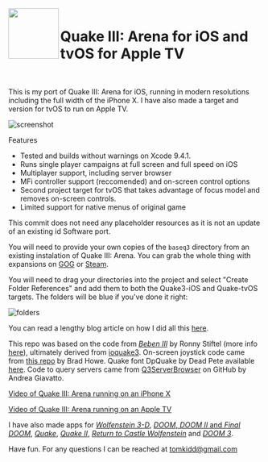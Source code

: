<img align="left" width="100" height="100" src="https://raw.githubusercontent.com/tomkidd/Quake3-iOS/master/icon_quake3.png">  

#  Quake III: Arena for iOS and tvOS for Apple TV

&nbsp;

This is my port of Quake III: Arena for iOS, running in modern resolutions including the full width of the iPhone X. I have also made a target and version for tvOS to run on Apple TV.

![screenshot](https://raw.githubusercontent.com/tomkidd/Quake3-iOS/master/ss_quake3.png)

Features

- Tested and builds without warnings on Xcode 9.4.1.
- Runs single player campaigns at full screen and full speed on iOS
- Multiplayer support, including server browser
- MFi controller support (reccomended) and on-screen control options
- Second project target for tvOS that takes advantage of focus model and removes on-screen controls.
- Limited support for native menus of original game

This commit does not need any placeholder resources as it is not an update of an existing id Software port. 

You will need to provide your own copies of the `baseq3` directory from an existing instalation of Quake III: Arena. You can grab the whole thing with expansions on [GOG](https://www.gog.com/game/quake_iii_gold) or [Steam](https://store.steampowered.com/app/2200/Quake_III_Arena/).

You will need to drag your directories into the project and select "Create Folder References" and add them to both the Quake3-iOS and Quake-tvOS targets. The folders will be blue if you've done it right:

![folders](https://github.com/tomkidd/Quake3-iOS/raw/master/folders.png)

You can read a lengthy blog article on how I did all this [here](http://schnapple.com/quake-3-for-ios-and-tvos-for-apple-tv/).

This repo was based on the code from *[Beben III](https://itunes.apple.com/us/app/beben-iii/id771105890?mt=8)* by Ronny Stiftel (more info [here](http://www.mac-and-i.net/2013/12/beben-iii-openarenaquake-3-for-ios.html)), ultimately derived from [ioquake3](https://ioquake3.org/).  On-screen joystick code came from [this repo](https://github.com/bradhowes/Joystick) by Brad Howe. Quake font DpQuake by Dead Pete available [here](https://www.dafont.com/quake.font). Code to query servers came from [Q3ServerBrowser](https://github.com/andreagiavatto/Q3ServerBrowser) on GitHub by Andrea Giavatto.

[Video of Quake III: Arena running on an iPhone X](https://www.youtube.com/watch?v=4Fu1fmXtcvo)

[Video of Quake III: Arena running on an Apple TV](https://www.youtube.com/watch?v=ade-J3RYpsQ)

I have also made apps for [*Wolfenstein 3-D*](https://github.com/tomkidd/Wolf3D-iOS), [*DOOM*, *DOOM II* and *Final DOOM*](https://github.com/tomkidd/DOOM-iOS), [*Quake*](https://github.com/tomkidd/Quake-iOS), [*Quake II*](https://github.com/tomkidd/Quake2-iOS), [*Return to Castle Wolfenstein*](https://github.com/tomkidd/RTCW-iOS) and [*DOOM 3*](https://github.com/tomkidd/DOOM3-iOS).

Have fun. For any questions I can be reached at tomkidd@gmail.com
